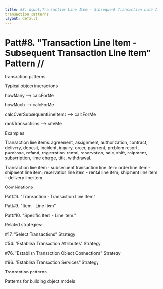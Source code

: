 ```yaml
---
title: #8. &quot;Transaction Line Item - Subsequent Transaction Line Item&quot; Pattern //
transaction patterns
layout: default
---
```




# Patt#8. &quot;Transaction Line Item - Subsequent Transaction Line Item&quot; Pattern //
transaction patterns 

 

Typical object interactions 

 howMany --&gt; calcForMe 

 howMuch --&gt; calcForMe 

 calcOverSubsequentLineItems --&gt; calcForMe 

 rankTransactions --&gt; rateMe 

Examples

 Transaction line items: agreement, assignment, authorization, contract, delivery,
deposit, incident, inquiry, order, payment, problem report, purchase, refund,
registration, rental, reservation, sale, shift, shipment, subscription, time charge,
title, withdrawal. 

 Transaction line item - subsequent transaction line item: order line item - shipment
line item; reservation line item - rental line item; shipment line item - delivery line
item. 

Combinations 

Patt#6. &quot;Transaction - Transaction Line
Item&quot; 

Patt#9. &quot;Item - Line Item&quot; 

Patt#10. &quot;Specific Item - Line Item.&quot; 

Related strategies: 

#17. &quot;Select Transactions&quot; Strategy 

#54. &quot;Establish Transaction Attributes&quot;
Strategy 

#76. &quot;Establish Transaction Object
Connections&quot; Strategy 

#96. &quot;Establish Transaction Services&quot;
Strategy 

Transaction patterns

Patterns for building object models



